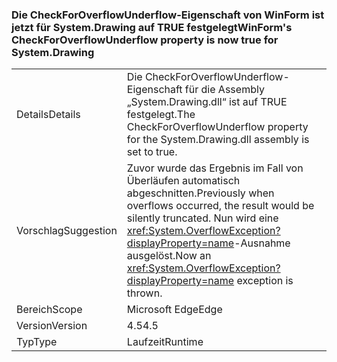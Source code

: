 ### <a name="winforms-checkforoverflowunderflow-property-is-now-true-for-systemdrawing"></a><span data-ttu-id="88404-101">Die CheckForOverflowUnderflow-Eigenschaft von WinForm ist jetzt für System.Drawing auf TRUE festgelegt</span><span class="sxs-lookup"><span data-stu-id="88404-101">WinForm's CheckForOverflowUnderflow property is now true for System.Drawing</span></span>

|   |   |
|---|---|
|<span data-ttu-id="88404-102">Details</span><span class="sxs-lookup"><span data-stu-id="88404-102">Details</span></span>|<span data-ttu-id="88404-103">Die CheckForOverflowUnderflow-Eigenschaft für die Assembly „System.Drawing.dll“ ist auf TRUE festgelegt.</span><span class="sxs-lookup"><span data-stu-id="88404-103">The CheckForOverflowUnderflow property for the System.Drawing.dll assembly is set to true.</span></span>|
|<span data-ttu-id="88404-104">Vorschlag</span><span class="sxs-lookup"><span data-stu-id="88404-104">Suggestion</span></span>|<span data-ttu-id="88404-105">Zuvor wurde das Ergebnis im Fall von Überläufen automatisch abgeschnitten.</span><span class="sxs-lookup"><span data-stu-id="88404-105">Previously when overflows occurred, the result would be silently truncated.</span></span> <span data-ttu-id="88404-106">Nun wird eine <xref:System.OverflowException?displayProperty=name>-Ausnahme ausgelöst.</span><span class="sxs-lookup"><span data-stu-id="88404-106">Now an <xref:System.OverflowException?displayProperty=name> exception is thrown.</span></span>|
|<span data-ttu-id="88404-107">Bereich</span><span class="sxs-lookup"><span data-stu-id="88404-107">Scope</span></span>|<span data-ttu-id="88404-108">Microsoft Edge</span><span class="sxs-lookup"><span data-stu-id="88404-108">Edge</span></span>|
|<span data-ttu-id="88404-109">Version</span><span class="sxs-lookup"><span data-stu-id="88404-109">Version</span></span>|<span data-ttu-id="88404-110">4.5</span><span class="sxs-lookup"><span data-stu-id="88404-110">4.5</span></span>|
|<span data-ttu-id="88404-111">Typ</span><span class="sxs-lookup"><span data-stu-id="88404-111">Type</span></span>|<span data-ttu-id="88404-112">Laufzeit</span><span class="sxs-lookup"><span data-stu-id="88404-112">Runtime</span></span>|

